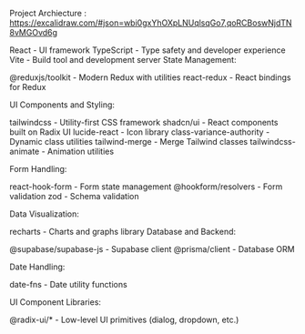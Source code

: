 Project Archiecture : 
https://excalidraw.com/#json=wbi0gxYhOXpLNUqlsqGo7,qoRCBoswNjdTN8vMGOvd6g <br/>
   
React  - UI framework
TypeScript - Type safety and developer experience
Vite - Build tool and development server
State Management:

@reduxjs/toolkit - Modern Redux with utilities
react-redux - React bindings for Redux

UI Components and Styling:

tailwindcss - Utility-first CSS framework
shadcn/ui - React components built on Radix UI
lucide-react - Icon library
class-variance-authority - Dynamic class utilities
tailwind-merge - Merge Tailwind classes
tailwindcss-animate - Animation utilities

Form Handling:

react-hook-form - Form state management
@hookform/resolvers - Form validation
zod - Schema validation

Data Visualization:

recharts - Charts and graphs library
Database and Backend:

@supabase/supabase-js - Supabase client
@prisma/client - Database ORM

Date Handling:

date-fns - Date utility functions

UI Component Libraries:

@radix-ui/* - Low-level UI primitives (dialog, dropdown, etc.)
